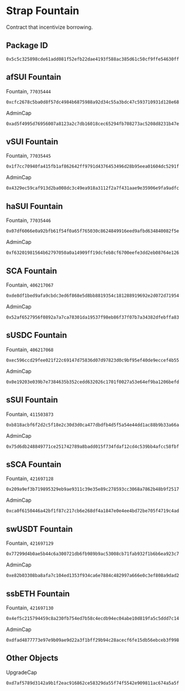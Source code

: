 # Strap Fountain
Contract that incentivize borrowing.

## Package ID
```
0x5c5c325898cde61add081f52efb22dae4193f588ac385d61c50cf9ffe54630ff
```

## afSUI Fountain
Fountain, `77035444`
```
0xcfc2678c5ba0d8f57dc4984b6875988a92d34c55a3bdc47c593710931d128e68
```
AdminCap
```
0xad5f4995d76956007a8123a2c7db16018cec65294fb708273ac5208d8231b47e
```

## vSUI Fountain
Fountain, `77035445`
```
0x1f7cc70940fa415fb1af862642ff9791d4376453496d28b95eea01604dc5291f
```
AdminCap
```
0x4329ec59caf913d2ba008dc3c49ea918a3112f2a7f431aae9e35906e9fa9adfc
```

## haSUI Fountain
Fountain, `77035446`
```
0x07df6066e0a92bfb61f54f0a65f765030c8624849916eed9afbd634840082f5e
```
AdminCap
```
0xf63201981564b62797050a0a14909ff19dcfeb8cf6700eefe3dd2eb08764e126
```

## SCA Fountain
Fountain, `406217067`
```
0xde8df1bed9afa9cbdc3ed6f868e5d8bb8819354c181288919692e2d072d71954
```
AdminCap
```
0x52af6527956f0892a7a7ca78301da19537f98eb86f37f07b7a34382dfebffa83
```

## sUSDC Fountain
Fountain, `406217068`
```
0xec596ccd29fee021f22c69147d75836d07d97823d0c9bf95ef40de9eccef4b55
```
AdminCap
```
0x0e19203e039b7e7384635b352cedd632026c1701f0027a53e64ef9ba1206befd
```

## sSUI Fountain
Fountain, `411503873`
```
0xb818acbf6f2d2c5f18e2c30d3d0ca477dbdfb4d5f5a54e44dd1ac88b9b33a66a
```
AdminCap
```
0x75d6db248849771ce251742789a8badd015f734fdaf12cd4c539bb4afcc58fbf
```

## sSCA Fountain
Fountain, `421697128`
```
0x209a9ef3b719895329eb9ae9311c39e35e89c278593cc3068a7862b48b9f2517
```
AdminCap
```
0xca0f6150446a42bf1f87c217cb6e268df4a1847e0e4ee4bd72be705f4719c4ad
```

## swUSDT Fountain
Fountain, `421697129`
```
0x77299d4b0ae5b44c6a300721db6fb989b9ac53008cb71fab932f1b6b6ea923c7
```
AdminCap
```
0xe82b03308ba8afa7c104ed1353f934ca6e7884c482997a666e0c3ef808a9dad2
```

## ssbETH Fountain
Fountain, `421697130`
```
0x4ef5c215794459c8a230fb754ed7b58c4ecdb94ec04abe10d819fa5c5ddd7c14
```
AdminCap
```
0xdfad4877773e97e9b09ae9d22a3f1bff29b94c28acecf6fe15db56ebceb3f998
```

## Other Objects
UpgradeCap
```
0xd7af5789d3142a9b1f2eac916862ce58329da55f74f5542e909811ac674a5a5f
```
